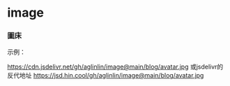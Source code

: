 # image
### 圖床

示例：

https://cdn.jsdelivr.net/gh/aglinlin/image@main/blog/avatar.jpg
或jsdelivr的反代地址
https://jsd.hin.cool/gh/aglinlin/image@main/blog/avatar.jpg
